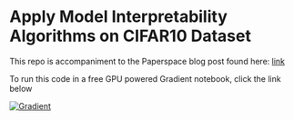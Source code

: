 # Apply Model Interpretability Algorithms on CIFAR10 Dataset

This repo is accompaniment to the Paperspace blog post found here: [link](https://blog.paperspace.com/illustration-of-integrated-gradients-on-cifar10-dataset/)

To run this code in a free GPU powered Gradient notebook, click the link below

[![Gradient](https://assets.paperspace.io/img/gradient-badge.svg)](https://console.paperspace.com/github/gradient-ai/model-interpretability-CIFAR10?machine=Free-GPU)
